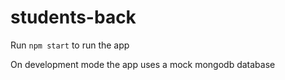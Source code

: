 # students-back
Run `npm start` to run the app

On development mode the app uses a mock mongodb database
